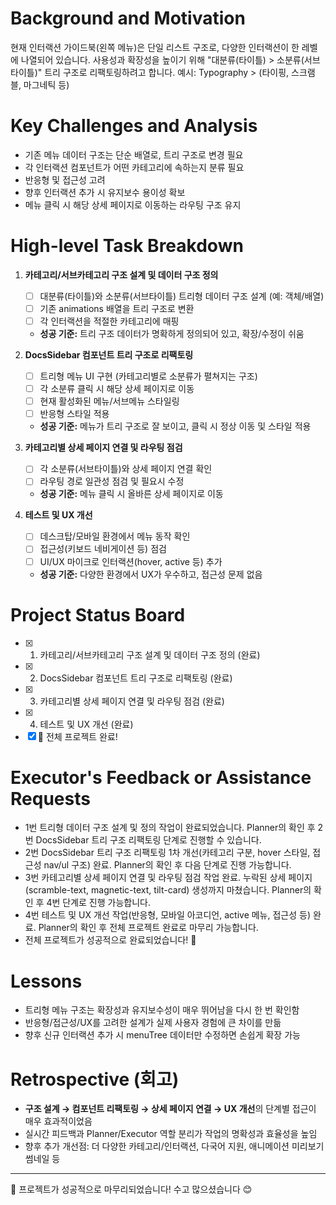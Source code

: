 # Background and Motivation

현재 인터랙션 가이드북(왼쪽 메뉴)은 단일 리스트 구조로, 다양한 인터랙션이 한 레벨에 나열되어 있습니다. 사용성과 확장성을 높이기 위해 "대분류(타이틀) > 소분류(서브타이틀)" 트리 구조로 리팩토링하려고 합니다. 예시: Typography > (타이핑, 스크램블, 마그네틱 등)

# Key Challenges and Analysis

- 기존 메뉴 데이터 구조는 단순 배열로, 트리 구조로 변경 필요
- 각 인터랙션 컴포넌트가 어떤 카테고리에 속하는지 분류 필요
- 반응형 및 접근성 고려
- 향후 인터랙션 추가 시 유지보수 용이성 확보
- 메뉴 클릭 시 해당 상세 페이지로 이동하는 라우팅 구조 유지

# High-level Task Breakdown

1. **카테고리/서브카테고리 구조 설계 및 데이터 구조 정의**

   - [ ] 대분류(타이틀)와 소분류(서브타이틀) 트리형 데이터 구조 설계 (예: 객체/배열)
   - [ ] 기존 animations 배열을 트리 구조로 변환
   - [ ] 각 인터랙션을 적절한 카테고리에 매핑
   - **성공 기준:** 트리 구조 데이터가 명확하게 정의되어 있고, 확장/수정이 쉬움

2. **DocsSidebar 컴포넌트 트리 구조로 리팩토링**

   - [ ] 트리형 메뉴 UI 구현 (카테고리별로 소분류가 펼쳐지는 구조)
   - [ ] 각 소분류 클릭 시 해당 상세 페이지로 이동
   - [ ] 현재 활성화된 메뉴/서브메뉴 스타일링
   - [ ] 반응형 스타일 적용
   - **성공 기준:** 메뉴가 트리 구조로 잘 보이고, 클릭 시 정상 이동 및 스타일 적용

3. **카테고리별 상세 페이지 연결 및 라우팅 점검**

   - [ ] 각 소분류(서브타이틀)와 상세 페이지 연결 확인
   - [ ] 라우팅 경로 일관성 점검 및 필요시 수정
   - **성공 기준:** 메뉴 클릭 시 올바른 상세 페이지로 이동

4. **테스트 및 UX 개선**
   - [ ] 데스크탑/모바일 환경에서 메뉴 동작 확인
   - [ ] 접근성(키보드 네비게이션 등) 점검
   - [ ] UI/UX 마이크로 인터랙션(hover, active 등) 추가
   - **성공 기준:** 다양한 환경에서 UX가 우수하고, 접근성 문제 없음

# Project Status Board

- [x] 1. 카테고리/서브카테고리 구조 설계 및 데이터 구조 정의 (완료)
- [x] 2. DocsSidebar 컴포넌트 트리 구조로 리팩토링 (완료)
- [x] 3. 카테고리별 상세 페이지 연결 및 라우팅 점검 (완료)
- [x] 4. 테스트 및 UX 개선 (완료)
- [x] 🎉 전체 프로젝트 완료!

# Executor's Feedback or Assistance Requests

- 1번 트리형 데이터 구조 설계 및 정의 작업이 완료되었습니다. Planner의 확인 후 2번 DocsSidebar 트리 구조 리팩토링 단계로 진행할 수 있습니다.
- 2번 DocsSidebar 트리 구조 리팩토링 1차 개선(카테고리 구분, hover 스타일, 접근성 nav/ul 구조) 완료. Planner의 확인 후 다음 단계로 진행 가능합니다.
- 3번 카테고리별 상세 페이지 연결 및 라우팅 점검 작업 완료. 누락된 상세 페이지(scramble-text, magnetic-text, tilt-card) 생성까지 마쳤습니다. Planner의 확인 후 4번 단계로 진행 가능합니다.
- 4번 테스트 및 UX 개선 작업(반응형, 모바일 아코디언, active 메뉴, 접근성 등) 완료. Planner의 확인 후 전체 프로젝트 완료로 마무리 가능합니다.
- 전체 프로젝트가 성공적으로 완료되었습니다! 🎉

# Lessons

- 트리형 메뉴 구조는 확장성과 유지보수성이 매우 뛰어남을 다시 한 번 확인함
- 반응형/접근성/UX를 고려한 설계가 실제 사용자 경험에 큰 차이를 만듦
- 향후 신규 인터랙션 추가 시 menuTree 데이터만 수정하면 손쉽게 확장 가능

# Retrospective (회고)

- **구조 설계 → 컴포넌트 리팩토링 → 상세 페이지 연결 → UX 개선**의 단계별 접근이 매우 효과적이었음
- 실시간 피드백과 Planner/Executor 역할 분리가 작업의 명확성과 효율성을 높임
- 향후 추가 개선점: 더 다양한 카테고리/인터랙션, 다국어 지원, 애니메이션 미리보기 썸네일 등

---

🎉 프로젝트가 성공적으로 마무리되었습니다! 수고 많으셨습니다 😊
